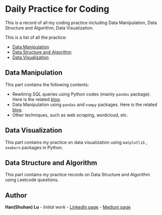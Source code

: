 # Daily Practice for Coding

This is a record of all my coding practice including Data Manipulation, Data Structure and Algorithm, Data Visualization.

This is a list of all the practice:
* [Data Manipulation](https://github.com/lush9516/Daily-Practice-for-Coding/tree/master/Data%20Manipulation%20Practice)
* [Data Structure and Algorithm](https://github.com/lush9516/Daily-Practice-for-Coding/tree/master/LeetCode_Algorithm%20and%20Data%20Structure)
* [Data Visualization](https://github.com/lush9516/Daily-Practice-for-Coding/tree/master/Data%20Visualization) 

## Data Manipulation
This part contains the following contents:
* Rewtiring SQL queries using Python codes (mainly `pandas` package). Here is the related [blog](https://medium.com/swlh/reproducing-sql-queries-in-python-codes-35d90f716b1a).
* Data Manipulation using `pandas` and `numpy` packages. Here is the related [blog](https://medium.com/swlh/exhaustive-introduction-to-pandas-in-python-cdfd9d3846f2).
* Other techniques, such as web scraping, wordcloud, etc.

## Data Visualization
This part contains my practice on data visualization using `matplotlib` , `seaborn` packages in Python.

## Data Structure and Algorithm
This part contains my practice records on Data Structure and Algorithm using Leetcode questions.

## Author

**Han(Shuhan) Lu** - *Initial work* - [LinkedIn page](https://www.linkedin.com/in/shuhan-lu/) - [Medium page](https://medium.com/@lushuhan95)


